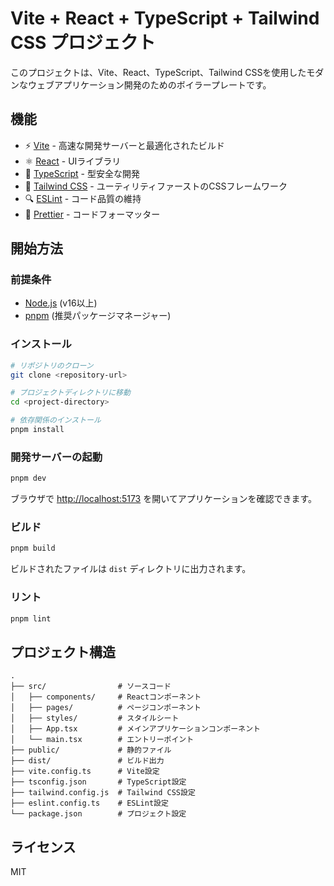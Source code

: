 # Vite + React + TypeScript + Tailwind CSS プロジェクト

このプロジェクトは、Vite、React、TypeScript、Tailwind CSSを使用したモダンなウェブアプリケーション開発のためのボイラープレートです。

## 機能

- ⚡️ [Vite](https://vitejs.dev/) - 高速な開発サーバーと最適化されたビルド
- ⚛️ [React](https://reactjs.org/) - UIライブラリ
- 📝 [TypeScript](https://www.typescriptlang.org/) - 型安全な開発
- 🎨 [Tailwind CSS](https://tailwindcss.com/) - ユーティリティファーストのCSSフレームワーク
- 🔍 [ESLint](https://eslint.org/) - コード品質の維持
- 💅 [Prettier](https://prettier.io/) - コードフォーマッター

## 開始方法

### 前提条件

- [Node.js](https://nodejs.org/) (v16以上)
- [pnpm](https://pnpm.io/) (推奨パッケージマネージャー)

### インストール

```bash
# リポジトリのクローン
git clone <repository-url>

# プロジェクトディレクトリに移動
cd <project-directory>

# 依存関係のインストール
pnpm install
```

### 開発サーバーの起動

```bash
pnpm dev
```

ブラウザで [http://localhost:5173](http://localhost:5173) を開いてアプリケーションを確認できます。

### ビルド

```bash
pnpm build
```

ビルドされたファイルは `dist` ディレクトリに出力されます。

### リント

```bash
pnpm lint
```

## プロジェクト構造

```
.
├── src/                # ソースコード
│   ├── components/     # Reactコンポーネント
│   ├── pages/          # ページコンポーネント
│   ├── styles/         # スタイルシート
│   ├── App.tsx         # メインアプリケーションコンポーネント
│   └── main.tsx        # エントリーポイント
├── public/             # 静的ファイル
├── dist/               # ビルド出力
├── vite.config.ts      # Vite設定
├── tsconfig.json       # TypeScript設定
├── tailwind.config.js  # Tailwind CSS設定
├── eslint.config.ts    # ESLint設定
└── package.json        # プロジェクト設定
```

## ライセンス

MIT
